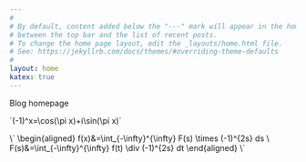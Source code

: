 ```yaml
---
#
# By default, content added below the "---" mark will appear in the home page
# between the top bar and the list of recent posts.
# To change the home page layout, edit the _layouts/home.html file.
# See: https://jekyllrb.com/docs/themes/#overriding-theme-defaults
#
layout: home
katex: true
---
```


Blog homepage

\`(-1)^x=\cos(\pi x)+i\sin(\pi x)\`


\\\`
\begin{aligned}
f(x)&=\int_{-\infty}^{\infty} F(s) \times (-1)^{2s} ds \\
F(s)&=\int_{-\infty}^{\infty} f(t) \div   (-1)^{2s} dt
\end{aligned}
\\\`
